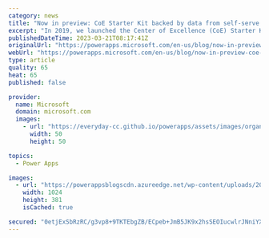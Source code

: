 ```yaml
---
category: news
title: "Now in preview: CoE Starter Kit backed by data from self-serve analytics data export"
excerpt: "In 2019, we launched the Center of Excellence (CoE) Starter Kit – a set of templates that are designed to help you get started with developing a strategy for adopting, maintaining and supporting Microsoft Power Platform, with a focus on Power Apps and Power Automate. In the past three years we’ve continued"
publishedDateTime: 2023-03-21T08:17:41Z
originalUrl: "https://powerapps.microsoft.com/en-us/blog/now-in-preview-coe-starter-kit-backed-by-data-from-self-serve-analytics-data-export/"
webUrl: "https://powerapps.microsoft.com/en-us/blog/now-in-preview-coe-starter-kit-backed-by-data-from-self-serve-analytics-data-export/"
type: article
quality: 65
heat: 65
published: false

provider:
  name: Microsoft
  domain: microsoft.com
  images:
    - url: "https://everyday-cc.github.io/powerapps/assets/images/organizations/microsoft.com-50x50.jpg"
      width: 50
      height: 50

topics:
  - Power Apps

images:
  - url: "https://powerappsblogscdn.azureedge.net/wp-content/uploads/2023/03/coebyodlarch-1024x381.png"
    width: 1024
    height: 381
    isCached: true

secured: "0etjExSbRzRC/g3vp8+9TKTEbgZB/ECpeb+JmB5JK9x2hsSEOIucwlrJNniYXh6SN0Nh7/5ZzdTXPKhDcvxq+bFSy4KFhXw/P6i+Jotgpyh7qgyrD4Y1Z32K4MUblhAMh45/Ae/gQQj3qRzRhzmX+wHCbcuVZbbm3m8HfmNq6Feo3NZifK5gQDdbWBc7j0Tw1fTW19LEqkneTbPKjIyyokwIb0cO1cjxG9Rlm+dZZPUqLzaQyjv/UEyivhAnjTT3oxhJaOC2EuCXOMQskx9vppT0lWzI+0IzhxDAq+7RGp4rd2lqHdPZB9w4dkHV3mqr4Jt/I2ItEFwUGMZEcFPBgbcHviH+rCO+oqtD9Ci2hjU=;kZCXcQhmbSIBZk53g/dCVA=="
---
```


